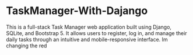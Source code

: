 # TaskManager-With-Dajango
This is a full-stack Task Manager web application built using Django, SQLite, and Bootstrap 5. It allows users to register, log in, and manage their daily tasks through an intuitive and mobile-responsive interface.
Im changing the red

